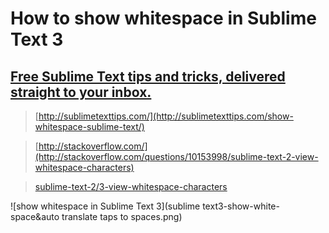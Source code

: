 # How to show whitespace in Sublime Text 3

## [Free Sublime Text tips and tricks, delivered straight to your inbox.](http://sublimetexttips.com/)

> [http://sublimetexttips.com/](http://sublimetexttips.com/show-whitespace-sublime-text/)

> [http://stackoverflow.com/](http://stackoverflow.com/questions/10153998/sublime-text-2-view-whitespace-characters)

> [sublime-text-2/3-view-whitespace-characters](http://stackoverflow.com/questions/10153998/sublime-text-2-view-whitespace-characters/40012877#40012877)


![show whitespace in Sublime Text 3](sublime text3-show-white-space&auto translate taps to spaces.png)












